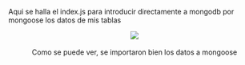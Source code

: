 Aqui se halla el index.js para introducir directamente a mongodb por mongoose los datos de mis tablas
<div align="center">
  
![](/Imágenes/importación.png)

Como se puede ver, se importaron bien los datos a mongoose
</div>
